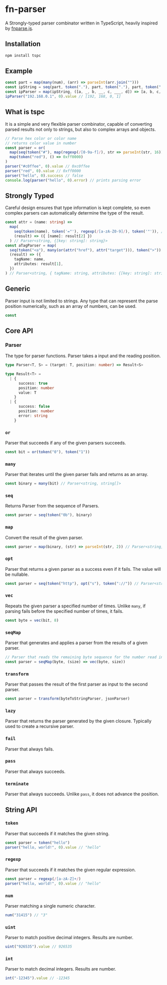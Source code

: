 # fn-parser

A Strongly-typed parser combinator written in TypeScript, heavily inspired by [fnparse.js](https://github.com/anatoo/fnparse.js).

## Installation

```sh
npm install tspc
```

## Example

```ts
const part = map(many(num), (arr) => parseInt(arr.join("")))
const ipString = seq(part, token("."), part, token("."), part, token("."), part)
const ipParser = map(ipString, ([a, _, b, __, c, ___, d]) => [a, b, c, d])
ipParser("192.168.0.1", 0).value // [192, 168, 0, 1]
```

## What is tspc

It is a simple and very flexible parser combinator, capable of converting parsed results not only to strings, but also to complex arrays and objects.

```ts
// Parse hex color or color name
// returns color value in number
const parser = or(
  map(seq(token("#"), map(regexp(/[0-9a-f]/), str => parseInt(str, 16)), arr => arr[1]),
  map(token("red"), () => 0xff0000)
)
parser("#c0ffee", 0).value // 0xc0ffee
parser("red", 0).value // 0xff0000
parser("hello", 0).success // false
console.log(parser("hello", 0).error) // prints parsing error
```

## Strongly Typed

Careful design ensures that type information is kept complete, so even complex parsers can automatically determine the type of the result.

```ts
const attr = (name: string) =>
  map(
    seq(token(name), token('="'), regexp(/[a-zA-Z0-9]/), token('"')), // Parser<string, [string, '="', string, '"']>
    (result) => ({ [name]: result[2] })
  ) // Parser<string, {[key: string]: string}>
const aTagParser = map(
  seq(token("<a"), many(or(attr("href"), attr("target"))), token(">")), // Parser<string, ["<a", {[key: string]: string}[], ">"]>
  (result) => ({
    tagName: name,
    attributes: result[1],
  })
) // Parser<string, { tagName: string, attributes: {[key: string]: string}[] }>
```

## Generic

Parser input is not limited to strings. Any type that can represent the parse position numerically, such as an array of numbers, can be used.

```ts
const
```

## Core API

### Parser

The type for parser functions. Parser takes a input and the reading position.

```ts
type Parser<T, S> = (target: T, position: number) => Result<S>

type Result<T> =
  | {
      success: true
      position: number
      value: T
    }
  | {
      success: false
      position: number
      error: string
    }
```

### `or`

Parser that succeeds if any of the given parsers succeeds.

```ts
const bit = or(token("0"), token("1"))
```

### `many`

Parser that iterates until the given parser fails and returns as an array.

```ts
const binary = many(bit) // Parser<string, string[]>
```

### `seq`

Returns Parser from the sequence of Parsers.

```ts
const parser = seq(token("0b"), binary)
```

### `map`

Convert the result of the given parser.

```ts
const parser = map(binary, (str) => parseInt(str, 2)) // Parser<string, number>
```

### `opt`

Parser that returns a given parser as a success even if it fails. The value will be nullable.

```ts
const parser = seq(token("http"), opt("s"), token("://")) // Parser<string, [string, string | null, string]>
```

### `vec`

Repeats the given parser a specified number of times. Unlike `many`, if parsing fails before the specified number of times, it fails.

```ts
const byte = vec(bit, 8)
```

### `seqMap`

Parser that generates and applies a parser from the results of a given parser.

```ts
// Parser that reads the remaining byte sequence for the number read in the first byte
const parser = seqMap(byte, (size) => vec(byte, size))
```

### `transform`

Parser that passes the result of the first parser as input to the second parser.

```ts
const parser = transform(byteToStringParser, jsonParser)
```

### `lazy`

Parser that returns the parser generated by the given closure. Typically used to create a recursive parser.

### `fail`

Parser that always fails.

### `pass`

Parser that always succeeds.

### `terminate`

Parser that always succeeds. Unlike `pass`, it does not advance the position.

## String API

### `token`

Parser that succeeds if it matches the given string.

```ts
const parser = token("hello")
parser("hello, world!", 0).value // "hello"
```

### `regexp`

Parser that succeeds if it matches the given regular expression.

```ts
const parser = regexp(/[a-zA-Z]+/)
parser("hello, world!", 0).value // "hello"
```

### `num`

Parser matching a single numeric character.

```ts
num("31415") // "3"
```

### `uint`

Parser to match positive decimal integers. Results are number.

```ts
uint("926535").value // 926535
```

### `int`

Parser to match decimal integers. Results are number.

```ts
int("-12345").value // -12345
```
